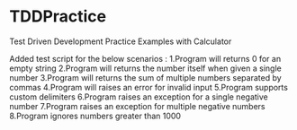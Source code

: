 # TDDPractice
Test Driven Development Practice Examples with Calculator

Added test script for the below scenarios : 
1.Program will returns 0 for an empty string
2.Program will returns the number itself when given a single number
3.Program will returns the sum of multiple numbers separated by commas
4.Program will raises an error for invalid input
5.Program supports custom delimiters
6.Program raises an exception for a single negative number
7.Program raises an exception for multiple negative numbers
8.Program ignores numbers greater than 1000

